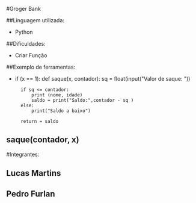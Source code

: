 #Groger Bank

##Linguagem utilizada:

- Python

##Dificuldades:

- Criar Função

##Exemplo de ferramentas:

- if (x == 1):
    def saque(x, contador):
        sq = float(input("Valor de saque: "))
    
        if sq <= contador:
            print (nome, idade)
            saldo = print("Saldo:",contador - sq )
        else:
            print("Saldo a baixo")

        return = saldo
saque(contador, x)    
---
#Integrantes:
## Lucas Martins
## Pedro Furlan